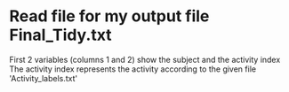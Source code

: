 
# Read file for my output file Final_Tidy.txt

First 2 variables (columns 1 and 2) show the subject and the activity index
The activity index represents the activity according to the given file 'Activity_labels.txt'

